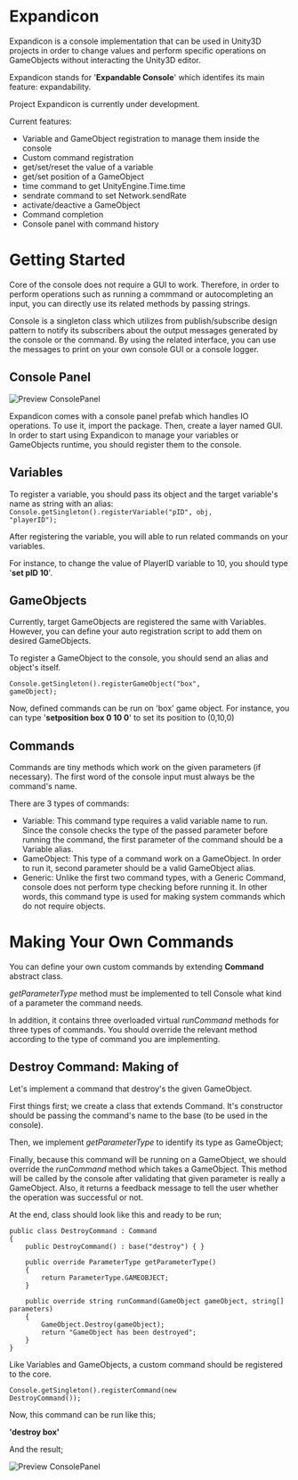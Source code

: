 Expandicon
==========

Expandicon is a console implementation that can be used in Unity3D projects in order to change values and perform specific operations on GameObjects without interacting the Unity3D editor. 

Expandicon stands for '<b>Expandable Console</b>' which identifes its main feature: expandability.

Project Expandicon is currently under development.

Current features:

- Variable and GameObject registration to manage them inside the console
- Custom command registration
- get/set/reset the value of a variable
- get/set position of a GameObject
- time command to get UnityEngine.Time.time
- sendrate command to set Network.sendRate
- activate/deactive a GameObject
- Command completion
- Console panel with command history


Getting Started
===============

Core of the console does not require a GUI to work. Therefore, in order to perform operations such as running a commmand or autocompleting an input, you can directly use its related methods by passing strings.

Console is a singleton class which utilizes from publish/subscribe design pattern to notify its subscribers about the output messages generated by the console or the command. By using the related interface, you can use the messages to print on your own console GUI or a console logger.


Console Panel
--------

![Preview ConsolePanel](https://raw.github.com/asekerefe/Expandicon/master/screenshot/ConsolePanel.png)

Expandicon comes with a console panel prefab which handles IO operations. To use it, import the package. Then, create a layer named GUI. 
In order to start using Expandicon to manage your variables or GameObjects runtime, you should register them to the console. 

Variables
--------

To register a variable, you should pass its object and the target variable's name as string with an alias:
<code>Console.getSingleton().registerVariable("pID", obj, "playerID");</code>

After registering the variable, you will able to run related commands on your variables.

For instance, to change the value of PlayerID variable to 10, you should type '<b>set pID 10</b>'.


GameObjects
--------

Currently, target GameObjects are registered the same with Variables. However, you can define your auto registration script to add them on desired GameObjects.

To register a GameObject to the console, you should send an alias and object's itself.
 
<code>Console.getSingleton().registerGameObject("box", gameObject);</code>

Now, defined commands can be run on 'box' game object. For instance, you can type '<b>setposition box 0 10 0</b>' to set its position to (0,10,0)


Commands
--------

Commands are tiny methods which work on the given parameters (if necessary). The first word of the console input must always be the command's name. 

There are 3 types of commands:
- Variable: This command type requires a valid variable name to run. Since the console checks the type of the passed parameter before running the command, the first parameter of the command should be a Variable alias.
- GameObject: This type of a command work on a GameObject. In order to run it, second parameter should be a valid GameObject alias.
- Generic: Unlike the first two command types, with a Generic Command, console does not perform type checking before running it. In other words, this command type is used for making system commands which do not require objects.


Making Your Own Commands
========================

You can define your own custom commands by extending <b>Command</b> abstract class. 

<i>getParameterType</i> method must be implemented to tell Console what kind of a parameter the command needs. 

In addition, it contains three overloaded virtual <i>runCommand</i> methods for three types of commands. You should override the relevant method according to the type of command you are implementing.

Destroy Command: Making of
---------------

Let's implement a command that destroy's the given GameObject.

First things first; we create a class that extends Command. It's constructor should be passing the command's name to the base (to be used in the console).

Then, we implement <i>getParameterType</i> to identify its type as GameObject;

Finally, because this command will be running on a GameObject, we should override the <i>runCommand</i> method which takes a GameObject. This method will be called by the console after validating that given parameter is really a GameObject. Also, it returns a feedback message to tell the user whether the operation was successful or not.

At the end, class should look like this and ready to be run;


    public class DestroyCommand : Command
    {
        public DestroyCommand() : base("destroy") { }

        public override ParameterType getParameterType()
        {
            return ParameterType.GAMEOBJECT;
        }

        public override string runCommand(GameObject gameObject, string[] parameters)
        {
            GameObject.Destroy(gameObject);
            return "GameObject has been destroyed";
        }
    }


Like Variables and GameObjects, a custom command should be registered to the core.

<code>Console.getSingleton().registerCommand(new DestroyCommand());</code>

Now, this command can be run like this;

<b>'destroy box'</b>

And the result;

![Preview ConsolePanel](https://raw.github.com/asekerefe/Expandicon/master/screenshot/DestroyCommandOutput.png)


